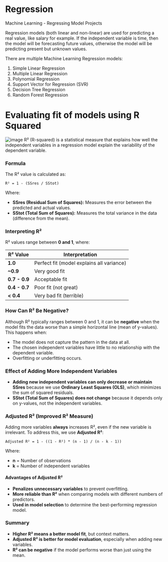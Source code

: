 # Regression
Machine Learning - Regressing Model Projects 

Regression models (both linear and non-linear) are used for predicting a real value, like salary for example. 
If the independent variable is time, then the model will be forecasting future values, otherwise the model will be predicting present but unknown values. 

There are multiple Machine Learning Regression models:
1. Simple Linear Regression
2. Multiple Linear Regression
3. Polynomial Regression
4. Support Vector for Regression (SVR)
5. Decision Tree Regression
6. Random Forest Regression

# Evaluating fit of models using **R Squared**
![image](https://github.com/user-attachments/assets/0e780256-2d4c-4ef8-9c57-290ab05c53ac)
R² (R-squared) is a statistical measure that explains how well the independent variables in a regression model explain the variability of the dependent variable.

### Formula
The R² value is calculated as:

```
R² = 1 - (SSres / SStot)
```

Where:
- **SSres (Residual Sum of Squares):** Measures the error between the predicted and actual values.
- **SStot (Total Sum of Squares):** Measures the total variance in the data (difference from the mean).

### Interpreting R²
R² values range between **0 and 1**, where:

| R² Value | Interpretation |
|----------|---------------|
| **1.0**  | Perfect fit (model explains all variance) |
| **~0.9** | Very good fit |
| **0.7 - 0.9** | Acceptable fit |
| **0.4 - 0.7** | Poor fit (not great) |
| **< 0.4** | Very bad fit (terrible) |

### How Can R² Be Negative?
Although R² typically ranges between 0 and 1, it can be **negative** when the model fits the data worse than a simple horizontal line (mean of y-values). This happens when:
- The model does not capture the pattern in the data at all.
- The chosen independent variables have little to no relationship with the dependent variable.
- Overfitting or underfitting occurs.

### Effect of Adding More Independent Variables
- **Adding new independent variables can only decrease or maintain SSres** because we use **Ordinary Least Squares (OLS)**, which minimizes the sum of squared residuals.
- **SStot (Total Sum of Squares) does not change** because it depends only on y-values, not the independent variables.

### Adjusted R² (Improved R² Measure)
Adding more variables **always** increases R², even if the new variable is irrelevant. To address this, we use **Adjusted R²**:

```
Adjusted R² = 1 - ((1 - R²) * (n - 1) / (n - k - 1))
```

Where:
- **n** = Number of observations
- **k** = Number of independent variables

#### Advantages of Adjusted R²
- **Penalizes unnecessary variables** to prevent overfitting.
- **More reliable than R²** when comparing models with different numbers of predictors.
- **Used in model selection** to determine the best-performing regression model.

### Summary
- **Higher R² means a better model fit**, but context matters.
- **Adjusted R² is better for model evaluation**, especially when adding new variables.
- **R² can be negative** if the model performs worse than just using the mean.
